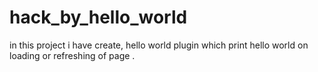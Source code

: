 # hack_by_hello_world

in this project i have create, hello world plugin which print hello world on loading or refreshing of page .
